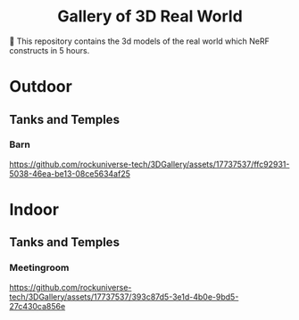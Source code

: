 <h1 align="center"> Gallery of 3D Real World </h1> 


:rotating_light: This repository contains the 3d models of the real world which NeRF constructs in 5 hours.

# Outdoor

## Tanks and Temples

### Barn



https://github.com/rockuniverse-tech/3DGallery/assets/17737537/ffc92931-5038-46ea-be13-08ce5634af25




# Indoor

## Tanks and Temples

### Meetingroom

https://github.com/rockuniverse-tech/3DGallery/assets/17737537/393c87d5-3e1d-4b0e-9bd5-27c430ca856e

